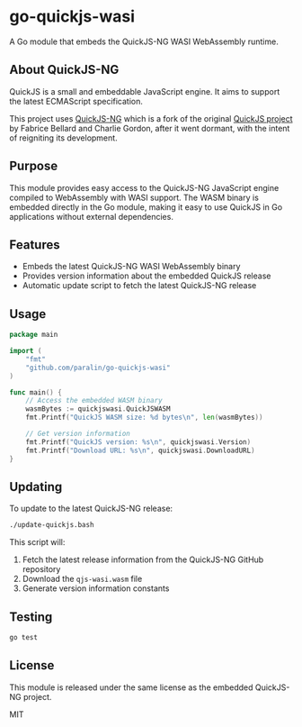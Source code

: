 # go-quickjs-wasi

A Go module that embeds the QuickJS-NG WASI WebAssembly runtime.

## About QuickJS-NG

QuickJS is a small and embeddable JavaScript engine. It aims to support the latest ECMAScript specification.

This project uses [QuickJS-NG] which is a fork of the original [QuickJS project]
by Fabrice Bellard and Charlie Gordon, after it went dormant, with the intent of
reigniting its development.

[QuickJS-NG]: https://github.com/quickjs-ng/quickjs
[QuickJS project]: https://bellard.org/quickjs/

## Purpose

This module provides easy access to the QuickJS-NG JavaScript engine compiled to
WebAssembly with WASI support. The WASM binary is embedded directly in the Go
module, making it easy to use QuickJS in Go applications without external
dependencies.

## Features

- Embeds the latest QuickJS-NG WASI WebAssembly binary
- Provides version information about the embedded QuickJS release
- Automatic update script to fetch the latest QuickJS-NG release

## Usage

```go
package main

import (
    "fmt"
    "github.com/paralin/go-quickjs-wasi"
)

func main() {
    // Access the embedded WASM binary
    wasmBytes := quickjswasi.QuickJSWASM
    fmt.Printf("QuickJS WASM size: %d bytes\n", len(wasmBytes))

    // Get version information
    fmt.Printf("QuickJS version: %s\n", quickjswasi.Version)
    fmt.Printf("Download URL: %s\n", quickjswasi.DownloadURL)
}
```

## Updating

To update to the latest QuickJS-NG release:

```bash
./update-quickjs.bash
```

This script will:
1. Fetch the latest release information from the QuickJS-NG GitHub repository
2. Download the `qjs-wasi.wasm` file
3. Generate version information constants

## Testing

```bash
go test
```

## License

This module is released under the same license as the embedded QuickJS-NG project.

MIT
